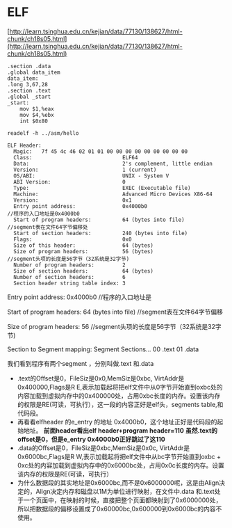 # ELF

[http://learn.tsinghua.edu.cn/kejian/data/77130/138627/html-chunk/ch18s05.html](http://learn.tsinghua.edu.cn/kejian/data/77130/138627/html-chunk/ch18s05.html)

```text
.section .data
.global data_item
data_item:
.long 3,67,28
.section .text
.global _start
_start:
    mov $1,%eax
    mov $4,%ebx
    int $0x80
```

`readelf -h ../asm/hello`

```text
ELF Header:
  Magic:   7f 45 4c 46 02 01 01 00 00 00 00 00 00 00 00 00  
  Class:                             ELF64
  Data:                              2's complement, little endian
  Version:                           1 (current)
  OS/ABI:                            UNIX - System V
  ABI Version:                       0
  Type:                              EXEC (Executable file)
  Machine:                           Advanced Micro Devices X86-64
  Version:                           0x1
  Entry point address:               0x4000b0                                       //程序的入口地址是0x4000b0
  Start of program headers:          64 (bytes into file)                    //segment表在文件64字节偏移处
  Start of section headers:          240 (bytes into file)                     
  Flags:                             0x0
  Size of this header:               64 (bytes)                                        
  Size of program headers:           56 (bytes)                                 //segment头项的长度是56字节（32系统是32字节)   
  Number of program headers:         2
  Size of section headers:           64 (bytes)
  Number of section headers:         6
  Section header string table index: 3
```

Entry point address: 0x4000b0 //程序的入口地址是

Start of program headers: 64 \(bytes into file\) //segment表在文件64字节偏移

Size of program headers: 56 //segment头项的长度是56字节（32系统是32字节\)

Section to Segment mapping: Segment Sections... 00 .text 01 .data

我们看到程序有两个segment ，分别叫做.text 和.data

* .text的Offset是0，FileSiz是0x0,MemSiz是0xbc, VirtAddr是0x400000,Flags是R E,表示加载起将把elf文件中从0字节开始直到oxbc处的内容加载到虚拟内存中的0x400000处，占用0xbc长度的内存。设置该内存的权限是RE\(可读，可执行），这一段的内容正好是elf头，segments table,和代码段。
* 再看看elfheader 的e\_entry 的地址 0x4000b0，这个地址正好是代码段的起始地址。 **前面header看出elf header+program header=110** **虽然.text的offset是0，但是e\_entry 0x4000b0正好跳过了这110**
* .data的Offset是0，FileSiz是0xbc,MemSiz是0x0c, VirtAddr是0x6000bc,Flags是R W,表示加载起将把elf文件中从bc字节开始直到oxbc + 0xc处的内容加载到虚拟内存中的0x6000bc处，占用0x0c长度的内存。设置该内存的权限是RE\(可读，可执行）
* 为什么数据段的其实地址是0x6000bc,而不是0x6000000呢，这是由Align决定的，Align决定内存和磁盘以1M为单位进行映射，在文件中.data 和.text处于一个页面中，在映射的时候，直接把整个页面都映射到了0x6000000处，所以把数据段的偏移设置成了0x60000bc,0x600000到0x6000bc的内容不使用。

